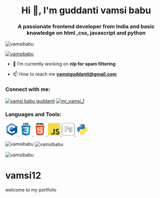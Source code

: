 <h1 align="center">Hi 👋, I'm guddanti vamsi babu</h1>
<h3 align="center">A passionate frontend developer from India and basic knowledge on html ,css, javascript and python</h3>

<p align="left"> <img src="https://komarev.com/ghpvc/?username=vamsibabu&label=Profile%20views&color=0e75b6&style=flat" alt="vamsibabu" /> </p>

<p align="left"> <a href="https://github.com/ryo-ma/github-profile-trophy"><img src="https://github-profile-trophy.vercel.app/?username=vamsibabu" alt="vamsibabu" /></a> </p>

- 🔭 I’m currently working on **nlp for spam filtering**

- 📫 How to reach me **vamsiguddanti@gmail.com**

<h3 align="left">Connect with me:</h3>
<p align="left">
<a href="https://linkedin.com/in/vamsi babu guddanti" target="blank"><img align="center" src="https://raw.githubusercontent.com/rahuldkjain/github-profile-readme-generator/master/src/images/icons/Social/linked-in-alt.svg" alt="vamsi babu guddanti" height="30" width="40" /></a>
<a href="https://instagram.com/mr_vamsi_1" target="blank"><img align="center" src="https://raw.githubusercontent.com/rahuldkjain/github-profile-readme-generator/master/src/images/icons/Social/instagram.svg" alt="mr_vamsi_1" height="30" width="40" /></a>
</p>

<h3 align="left">Languages and Tools:</h3>
<p align="left"> <a href="https://www.cprogramming.com/" target="_blank" rel="noreferrer"> <img src="https://raw.githubusercontent.com/devicons/devicon/master/icons/c/c-original.svg" alt="c" width="40" height="40"/> </a> <a href="https://www.w3schools.com/css/" target="_blank" rel="noreferrer"> <img src="https://raw.githubusercontent.com/devicons/devicon/master/icons/css3/css3-original-wordmark.svg" alt="css3" width="40" height="40"/> </a> <a href="https://www.w3.org/html/" target="_blank" rel="noreferrer"> <img src="https://raw.githubusercontent.com/devicons/devicon/master/icons/html5/html5-original-wordmark.svg" alt="html5" width="40" height="40"/> </a> <a href="https://developer.mozilla.org/en-US/docs/Web/JavaScript" target="_blank" rel="noreferrer"> <img src="https://raw.githubusercontent.com/devicons/devicon/master/icons/javascript/javascript-original.svg" alt="javascript" width="40" height="40"/> </a> <a href="https://www.photoshop.com/en" target="_blank" rel="noreferrer"> <img src="https://raw.githubusercontent.com/devicons/devicon/master/icons/photoshop/photoshop-line.svg" alt="photoshop" width="40" height="40"/> </a> <a href="https://www.python.org" target="_blank" rel="noreferrer"> <img src="https://raw.githubusercontent.com/devicons/devicon/master/icons/python/python-original.svg" alt="python" width="40" height="40"/> </a> </p>

<p><img align="left" src="https://github-readme-stats.vercel.app/api/top-langs?username=vamsibabu&show_icons=true&locale=en&layout=compact" alt="vamsibabu" /></p>

<p>&nbsp;<img align="center" src="https://github-readme-stats.vercel.app/api?username=vamsibabu&show_icons=true&locale=en" alt="vamsibabu" /></p>

<p><img align="center" src="https://github-readme-streak-stats.herokuapp.com/?user=vamsibabu&" alt="vamsibabu" /></p>

# vamsi12
welcome to my portfolio
